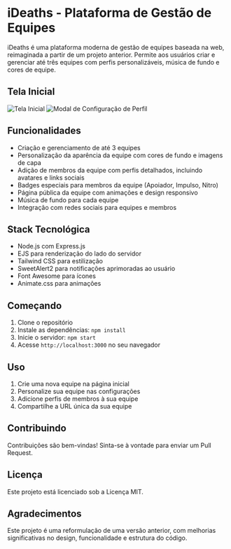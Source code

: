 # iDeaths - Plataforma de Gestão de Equipes

iDeaths é uma plataforma moderna de gestão de equipes baseada na web, reimaginada a partir de um projeto anterior. Permite aos usuários criar e gerenciar até três equipes com perfis personalizáveis, música de fundo e cores de equipe.

## Tela Inicial
![Tela Inicial](https://github.com/user-attachments/assets/e38d35d7-ba22-484f-abe7-310aac4d941c)
![Modal de Configuração de Perfil](https://github.com/human-image-uploads/1.png)

## Funcionalidades

- Criação e gerenciamento de até 3 equipes
- Personalização da aparência da equipe com cores de fundo e imagens de capa
- Adição de membros da equipe com perfis detalhados, incluindo avatares e links sociais
- Badges especiais para membros da equipe (Apoiador, Impulso, Nitro)
- Página pública da equipe com animações e design responsivo
- Música de fundo para cada equipe
- Integração com redes sociais para equipes e membros

## Stack Tecnológica

- Node.js com Express.js
- EJS para renderização do lado do servidor
- Tailwind CSS para estilização
- SweetAlert2 para notificações aprimoradas ao usuário
- Font Awesome para ícones
- Animate.css para animações

## Começando

1. Clone o repositório
2. Instale as dependências: `npm install`
3. Inicie o servidor: `npm start`
4. Acesse `http://localhost:3000` no seu navegador

## Uso

1. Crie uma nova equipe na página inicial
2. Personalize sua equipe nas configurações
3. Adicione perfis de membros à sua equipe
4. Compartilhe a URL única da sua equipe

## Contribuindo

Contribuições são bem-vindas! Sinta-se à vontade para enviar um Pull Request.

## Licença

Este projeto está licenciado sob a Licença MIT.

## Agradecimentos

Este projeto é uma reformulação de uma versão anterior, com melhorias significativas no design, funcionalidade e estrutura do código.
